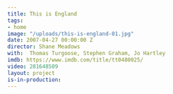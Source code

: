 ```yaml
---
title: This is England
tags:
- home
image: "/uploads/this-is-england-01.jpg"
date: 2007-04-27 00:00:00 Z
director: Shane Meadows
with:  Thomas Turgoose, Stephen Graham, Jo Hartley
imdb: https://www.imdb.com/title/tt0480025/
video: 281648509
layout: project
is-in-production: 
---
```


